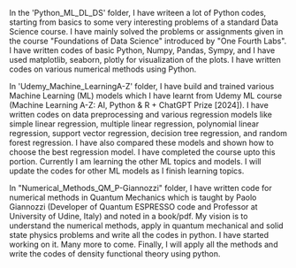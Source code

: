 In the 'Python_ML_DL_DS' folder, I have writeen a lot of Python codes, starting from basics to some very interesting problems of a standard Data Science course. 
I have mainly solved the problems or assignments given in the course "Foundations of Data Science" introduced by "One Fourth Labs". I have written codes of basic 
Python, Numpy, Pandas, Sympy, and I have used matplotlib, seaborn, plotly for visualization of the plots. I have written codes on various numerical methods 
using Python. 

In 'Udemy_Machine_LearningA-Z' folder, I have build and trained various Machine Learning (ML) models which I have learnt from Udemy ML course 
(Machine Learning A-Z: AI, Python & R + ChatGPT Prize [2024]). I have written codes on data preprocessing and various regression models like 
simple linear regression, multiple linear regression, polynomial linear regression, support vector regression, decision tree regression, and random forest regression. 
I have also compared these models and shown how to choose the best regression model. I have completed the course upto this portion. Currently I am learning 
the other ML topics and models. I will update the codes for other ML models as I finish learning topics. 

In "Numerical_Methods_QM_P-Giannozzi" folder, I have written code for numerical methods in Quantum Mechanics which is taught by Paolo Giannozzi (Developer of Quantum ESPRESSO 
code and Professor at University of Udine, Italy) and noted in a book/pdf. My vision is to understand the numerical methods, apply in quantum mechanical and solid state physics
problems and write all the codes in python. I have started working on it. Many more to come. Finally, I will apply all the methods and write the codes of density functional theory 
using python. 
